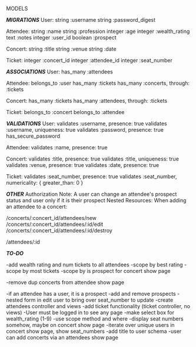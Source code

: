MODELS

***MIGRATIONS***
User:
  string :username
  string :password_digest

Attendee:
  string :name
  string :profession
  integer :age
  integer :wealth_rating
  text :notes
  integer :user_id
  boolean :prospect

Concert:
  string :title
  string :venue
  string :date

Ticket:
  integer :concert_id
  integer :attendee_id
  integer :seat_number

***ASSOCIATIONS***
User:
  has_many :attendees

Attendee:
  belongs_to :user
  has_many :tickets
  has_many :concerts, through: :tickets

Concert:
  has_many :tickets
  has_many :attendees, through: :tickets

Ticket:
  belongs_to :concert
  belongs_to :attendee

***VALIDATIONS***
User:
  validates :username, presence: true
  validates :username, uniqueness: true
  validates :password, presence: true
  has_secure_password

Attendee:
  validates :name, presence: true

Concert:
  validates :title, presence: true
  validates :title, uniqueness: true
  validates :venue, presence: true
  validates :date, presence: true

Ticket:
  validates :seat_number, presence: true
  validates :seat_number, numericality: { greater_than: 0 }

***OTHER***
Authorization Note: A user can change an attendee's prospect status and user only if it is their prospect
Nested Resources: When adding an attendee to a concert:

/concerts/:concert_id/attendees/new
/concerts/:concert_id/attendees/:id/edit
/concerts/:concert_id/attendees/:id/destroy

/attendees/:id

***TO-DO***

-add wealth rating and num tickets to all attendees
-scope by best rating
-scope by most tickets
-scope by is prospect for concert show page

-remove dup concerts from attendee show page

-if an attendee has a user, it is a prospect
-add and remove prospects
-nested form in edit user to bring over seat_number to update
-create attendees controller and views
-add ticket functionality (ticket controller, no views)
-User must be logged in to see any page
-make select box for wealth_rating (1-9)
-use scope method and where
-display seat numbers somehow, maybe on concert show page
-iterate over unique users in concert show page, show seat_numbers
-add title to user schema
-user can add concerts via an attendees show page
